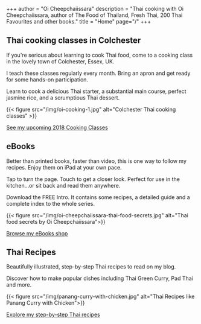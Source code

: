 +++
author = "Oi Cheepchaiissara"
description = "Thai cooking with Oi Cheepchaiissara, author of The Food of Thailand, Fresh Thai, 200 Thai Favourites and other books."
title = "Home"
page="/"
+++

## Thai cooking classes in Colchester

 If you're serious about learning to cook Thai food, come to a cooking class in the lovely town of Colchester, Essex, UK.

I teach these classes regularly every month. Bring an apron and get ready for some hands-on participation.

Learn to cook a delicious Thai starter, a substantial main course, perfect jasmine rice, and a scrumptious Thai dessert.

{{< figure src="/img/oi-cooking-1.jpg" alt="Colchester Thai cooking classes" >}}

[See my upcoming 2018 Cooking Classes](/colchester-cooking-classes)

## eBooks

 Better than printed books, faster than video, this is one way to follow my recipes. Enjoy them on iPad at your own pace.

Tap to turn the page. Touch to get a closer look. Perfect for use in the kitchen...or sit back and read them anywhere.

Download the FREE Intro. It contains some recipes, a detailed guide and a complete index to the whole series. 

{{< figure src="/img/oi-cheepchaiissara-thai-food-secrets.jpg" alt="Thai food secrets by Oi Cheepchaiissara">}}

[Browse my eBooks shop](/shop)

## Thai Recipes

Beautifully illustrated, step-by-step Thai recipes to read on my blog.

Discover how to make popular dishes including Thai Green Curry, Pad Thai and more.

{{< figure src="/img/panang-curry-with-chicken.jpg" alt="Thai Recipes like Panang Curry with Chicken">}}

[Explore my step-by-step Thai recipes](/thai-recipes)